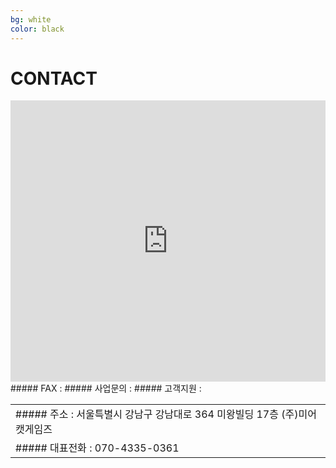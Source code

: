 ```yaml
---
bg: white
color: black
---
```


# CONTACT

<iframe src="https://www.google.com/maps/embed?pb=!1m18!1m12!1m3!1d1582.7612505906102!2d127.02859328696883!3d37.495592997464044!2m3!1f0!2f0!3f0!3m2!1i1024!2i768!4f13.1!3m3!1m2!1s0x0%3A0x0!2zMzfCsDI5JzQ0LjEiTiAxMjfCsDAxJzQ1LjciRQ!5e0!3m2!1sko!2skr!4v1533521760110" align=center width="100%" height="450" frameborder="0" style="border:0" allowfullscreen></iframe>

<table align=center width="100%" frameborder="0">
  <tr>
     <td>
##### 주소 : 서울특별시 강남구 강남대로 364 미왕빌딩 17층 (주)미어캣게임즈
    </td>
    <tr>
      <td>
##### 대표전화 : 070-4335-0361
      </td>
      <tr>
##### FAX : 
##### 사업문의 : <contact@meerkatgames.co.kr>
##### 고객지원 : <support@meerkatgames.co.kr>
       </td>
    </tr>
</table>
